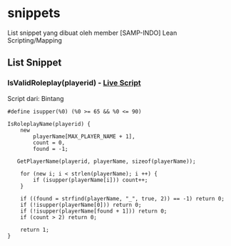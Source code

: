 # snippets
List snippet yang dibuat oleh member [SAMP-INDO] Lean Scripting/Mapping

## List Snippet

### IsValidRoleplay(playerid) - [Live Script](https://fiddle.sa-mp.dev/FoldableCivilisatoryAfricanpiedkingfisher)

Script dari: Bintang
```
#define isupper(%0) (%0 >= 65 && %0 <= 90)

IsRoleplayName(playerid) {
    new 
        playerName[MAX_PLAYER_NAME + 1],
        count = 0,
        found = -1;
    
   GetPlayerName(playerid, playerName, sizeof(playerName));

    for (new i; i < strlen(playerName); i ++) {
        if (isupper(playerName[i])) count++;
    }

    if ((found = strfind(playerName, "_", true, 2)) == -1) return 0;
    if (!isupper(playerName[0])) return 0;
    if (!isupper(playerName[found + 1])) return 0;
    if (count > 2) return 0;

    return 1;
}
```
